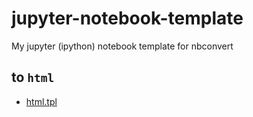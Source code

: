# jupyter-notebook-template
My jupyter (ipython) notebook template for nbconvert

## to `html`
* [html.tpl](https://github.com/fengwangPhysics/jupyter-notebook-template/blob/master/html.tpl)
